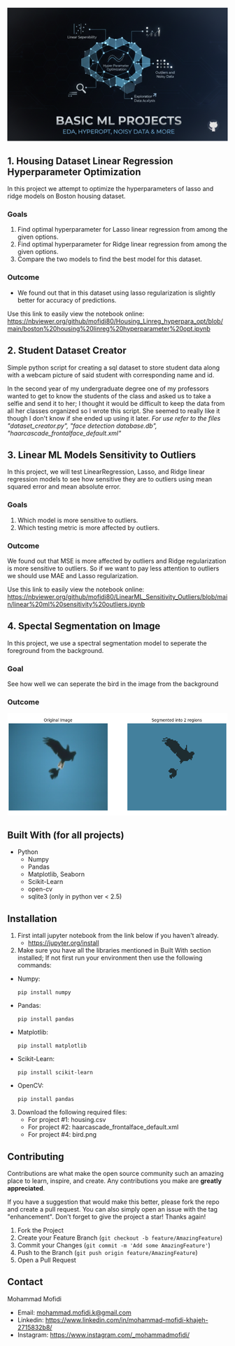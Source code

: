 ![alt text](https://github.com/mofidi80/ML_Foundations/blob/2b4e5275576ed1f32f8a3fabe54b9c9d1fc80638/blob/nano-banana-2025-10-05T17-36-21.png)


## 1. Housing Dataset Linear Regression Hyperparameter Optimization
In this project we attempt to optimize the hyperparameters of lasso and ridge models on Boston housing dataset.

### Goals
1. Find optimal hyperparameter for Lasso linear regression from among the given options.
2. Find optimal hyperparameter for Ridge linear regression from among the given options.
3. Compare the two models to find the best model for this dataset.

### Outcome
* We found out that in this dataset using lasso regularization is slightly better for accuracy of predictions.

Use this link to easily view the notebook online:
https://nbviewer.org/github/mofidi80/Housing_Linreg_hyperpara_opt/blob/main/boston%20housing%20linreg%20hyperparameter%20opt.ipynb


## 2. Student Dataset Creator
Simple python script for creating a sql dataset to store student data along with a webcam picture of said student with corresponding name and id.

In the second year of my undergraduate degree one of my professors wanted to get to know the students of the class and asked us to take a selfie and send it to her; I thought it would be difficult to keep the data from all her classes organized so I wrote this script. She seemed to really like it though I don't know if she ended up using it later.
*For use refer to the files "dataset_creator.py", "face detection database.db", "haarcascade_frontalface_default.xml"*


## 3. Linear ML Models Sensitivity to Outliers
In this project, we will test LinearRegression, Lasso, and Ridge linear regression models to see how sensitive they are to outliers using mean squared error and mean absolute error.

### Goals
1. Which model is more sensitive to outliers.
2. Which testing metric is more affected by outliers.

### Outcome
We found out that MSE is more affected by outliers and Ridge regularization is more sensitive to outliers. So if we want to pay less attention to outliers we should use MAE and Lasso regularization.

Use this link to easily view the notebook online:
https://nbviewer.org/github/mofidi80/LinearML_Sensitivity_Outliers/blob/main/linear%20ml%20sensitivity%20outliers.ipynb

## 4. Spectal Segmentation on Image
In this project, we use a spectral segmentation model to seperate the foreground from the background.

### Goal
See how well we can seperate the bird in the image from the background

### Outcome
![Alt text](https://github.com/mofidi80/ML_Foundations/blob/343ff70e8550f64024ad23f4aea22ae641a0cedb/blob/Untitled.png)

## Built With (for all projects)
* Python
   + Numpy
   + Pandas
   + Matplotlib, Seaborn
   + Scikit-Learn
   + open-cv
   + sqlite3 (only in python ver < 2.5)


## Installation
1. First intall jupyter notebook from the link below if you haven't already.
   + https://jupyter.org/install
2. Make sure you have all the libraries mentioned in Built With section installed; If not first run your environment then use the following commands:
+ Numpy:
  ```console
  pip install numpy
  ```
+ Pandas:
  ```console
  pip install pandas
  ```
+ Matplotlib:
  ```console
  pip install matplotlib
  ```
+ Scikit-Learn:
  ```console
  pip install scikit-learn
  ```
+ OpenCV:
  ```console
  pip install pandas
  ```
3. Download the following required files:
   + For project #1: housing.csv
   + For project #2: haarcascade_frontalface_default.xml
   + For project #4: bird.png

## Contributing

Contributions are what make the open source community such an amazing place to learn, inspire, and create. Any contributions you make are **greatly appreciated**.

If you have a suggestion that would make this better, please fork the repo and create a pull request. You can also simply open an issue with the tag "enhancement".
Don't forget to give the project a star! Thanks again!

1. Fork the Project
2. Create your Feature Branch (`git checkout -b feature/AmazingFeature`)
3. Commit your Changes (`git commit -m 'Add some AmazingFeature'`)
4. Push to the Branch (`git push origin feature/AmazingFeature`)
5. Open a Pull Request


## Contact
Mohammad Mofidi
* Email: mohammad.mofidi.k@gmail.com
* Linkedin: https://www.linkedin.com/in/mohammad-mofidi-khajeh-2715832b8/
* Instagram: https://www.instagram.com/_mohammadmofidi/










